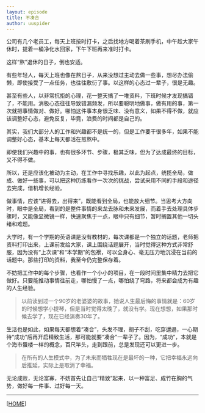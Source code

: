 ```yaml
---
layout: episode
title: 不凑合
author: uuspider
---
```

公司有几个老员工，每天上班按时打卡，之后找地方喝着茶刷手机，中午趁大家午休时，提着一桶净化水回家，下午下班再来准时打卡。

这样“熬”退休的日子，倒也安适。

有些年轻人，每天上班也像在熬日子，从来没想过主动去做一些事，想尽办法偷懒，即使接受了一点任务，也往往敷衍了事。以这样的心态过一辈子，很是无趣。

甚至有些人，以非常抗拒的心理，花一整天搞了一堆资料，下班时候才发现搞错了，不能用。消极心态往往导致错漏频发，所以要聪明地做事，做有用的事，第一次就把事情做对、做好。哪怕这件事本身很乏味、没有意义，如果不得不做，就应该调整好心态，避免反复，毕竟，浪费的时间都是自己的。

其实，我们大部分人的工作和兴趣都不是统一的，但是工作要干很多年，如果不能调整好心态，基本上每天都活在煎熬中。

即使我们兴趣中的事，也有很多环节、步骤，极其乏味，但为了达成最终的目标，又不得不做。

所以，还是应该化被动为主动，在工作中寻找乐趣，以此为起点，统揽全局，做成、做好一些事，可以把这种历练看作一次次的挑战，尝试采用不同的手段和途径去完成，借机增长经验。

做事情，应该“进得去，出得来”，既能看到全局，也能放大细节。当思考大方向时，眼中是全局，看到的是整件事情的来龙去脉和未来发展，而着手去处理具体步骤时，又能像显微镜一样，快速聚焦于一点，眼中只有细节，暂时搁置其他一切头绪和难题。

大学时，有一个学期的英语课是没有教材的，每次课都是一个独立的话题，老师把资料打印出来，上课前发给大家，课上围绕话题展开，当时觉得这种方式非常舒服，因为没有“上次课”和“本学期”的包袱，可以全身心、毫无压力地沉浸在当前的话题中。那些打印的资料，我至今仍完整保存着。

不妨把工作中的每个步骤，也看作一个小小的项目，在一段时间里集中精力去把它做好。只要能推动事情往前走，哪怕慢了一点，哪怕绕了弯路，将来都会成为有趣的人生经验。

>以前读到过一个90岁的老婆婆的故事，她说人生最后悔的事情就是：60岁的时候想学小提琴，但是当时觉得太晚了，就没有学。现在想想，如果那时候去学了，现在已经演奏30年了。

生活也是如此，如果每天都想着“凑合”，头发不理，胡子不刮，吃穿邋遢，一心期待“成功”后再开启精致生活，那可能就要“凑合”一辈子了。因为，“成功”，本就是个海市蜃楼一样的概念，百尺竿头，走到跟前，总是发现还可以更进一步。

>在所有的人生模式中，为了未来而牺牲现在是最坏的一种，它把幸福永远向后推延，实际上是取消了幸福。

无论成败，无论富寡，不妨首先让自己“精致”起来，以一种富足、成竹在胸的气势，做好每一件事、过好每一天。

***

[[HOME][episode]]

[episode]:http://about.uuspider.com/2019/06/02/episodeindex.html
